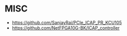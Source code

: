 # MISC

- https://github.com/SanjayRai/PCIe_ICAP_PR_KCU105
- https://github.com/NetFPGA10G-BK/ICAP_controller
